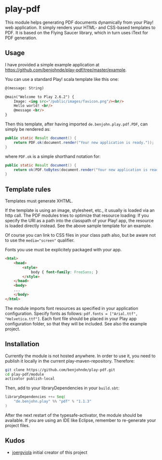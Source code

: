 # play-pdf

This module helps generating PDF documents dynamically from your Play! web application.
It simply renders your HTML- and CSS-based templates to PDF.
It is based on the Flying Saucer library, which in turn uses iText for PDF generation.

## Usage

I have provided a simple example application at
https://github.com/benjohnde/play-pdf/tree/master/example.

You can use a standard Play! scala template like this one:
```html
@(message: String)

@main("Welcome to Play 2.6.2") {
    Image: <img src="/public/images/favicon.png"/><br/>
    Hello world! <br/>
    @message <br/>
}
```

Then this template, after having imported ```de.benjohn.play.pdf.PDF```, can simply be rendered as:

```java
public static Result document() {
    return PDF.ok(document.render("Your new application is ready."));
}
```  
where ```PDF.ok``` is a simple shorthand notation for:
```java
public static Result document() {
    return ok(PDF.toBytes(document.render("Your new application is ready."))).as("application/pdf")
}
```

## Template rules

Templates must generate XHTML.

If the template is using an image, stylesheet, etc., it usually is loaded via an http call.
The PDF modules tries to optimize that resource loading:
If you specify the URI as a path into the classpath of your Play! app, the resource is loaded directly instead.
See the above sample template for an example.

Of course you can link to CSS files in your class path also, but be aware not to
use the `media="screen"` qualifier.

Fonts you use must be explicitely packaged with your app.

```html
<html>
    <head>
        <style>
            body { font-family: FreeSans; }
        </style>
    </head>
    <body>
    ...
    </body>
</html>
```

The module imports font resources as specified in your application configuration.
Specify fonts as follows: ```pdf.fonts = ["Arial.ttf", "Helvetica.ttf"]```.
Each font file should be placed in your Play app configuration folder, so that they will be included.
See also the example project.

## Installation

Currently the module is not hosted anywhere. In order to use it, you need to publish it locally in the current play-maven-repository. Therefore:

```bash
git clone https://github.com/benjohnde/play-pdf.git
cd play-pdf/module
activator publish-local
```

Then, add to your libraryDependencies in your `build.sbt`:

```scala
libraryDependencies ++= Seq(
    "de.benjohn.play" %% "pdf" % "1.1.3"
)
```

After the next restart of the typesafe-activator, the module should be available.
If you are using an IDE like Eclipse, remember to re-generate your project files.

## Kudos

- [joergviola](https://github.com/joergviola) initial creator of this project
